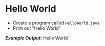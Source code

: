 # Hello World

- Create a program called `HelloWorld.java`
- Print out "Hello World" 

***Example Output:***
Hello World
